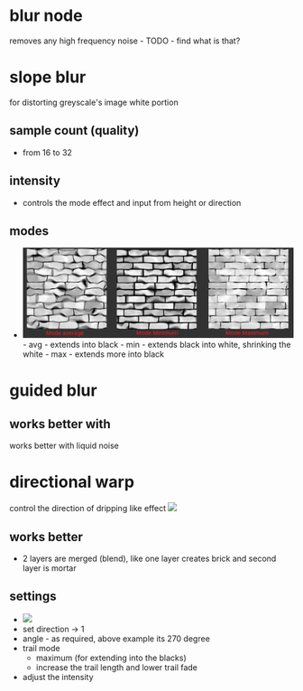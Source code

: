 # blur node

removes any high frequency noise - TODO - find what is that?

# slope blur

for distorting greyscale's image white portion

## sample count (quality)

- from 16 to 32

## intensity

- controls the mode effect and input from height or direction

## modes

- <img src="./images/effects-nodes/slope-blur-node-modes.png">
    - avg - extends into black
    - min - extends black into white, shrinking the white
    - max - extends more into black

# guided blur

## works better with

works better with liquid noise

# directional warp

control the direction of dripping like effect
<img src="./images/effects-nodes/directional-warp-usage.gif">

## works better

- 2 layers are merged (blend), like one layer creates brick and second layer is mortar

## settings

- <img src="./images/effects-nodes/directional-warp-settings.gif">
- set direction -> 1
- angle - as required, above example its 270 degree
- trail mode
  - maximum (for extending into the blacks)
  - increase the trail length and lower trail fade
- adjust the intensity
